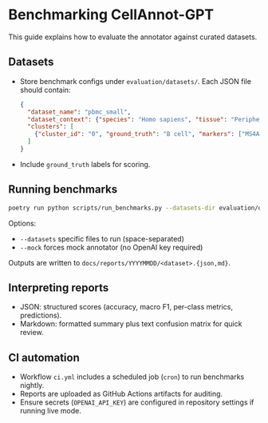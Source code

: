 # Benchmarking CellAnnot-GPT

This guide explains how to evaluate the annotator against curated datasets.

## Datasets
- Store benchmark configs under `evaluation/datasets/`. Each JSON file should contain:
  ```json
  {
    "dataset_name": "pbmc_small",
    "dataset_context": {"species": "Homo sapiens", "tissue": "Peripheral blood"},
    "clusters": [
      {"cluster_id": "0", "ground_truth": "B cell", "markers": ["MS4A1", "CD79A"]}
    ]
  }
  ```
- Include `ground_truth` labels for scoring.

## Running benchmarks
```bash
poetry run python scripts/run_benchmarks.py --datasets-dir evaluation/datasets --output-dir docs/reports
```

Options:
- `--datasets` specific files to run (space-separated)
- `--mock` forces mock annotator (no OpenAI key required)

Outputs are written to `docs/reports/YYYYMMDD/<dataset>.{json,md}`.

## Interpreting reports
- JSON: structured scores (accuracy, macro F1, per-class metrics, predictions).
- Markdown: formatted summary plus text confusion matrix for quick review.

## CI automation
- Workflow `ci.yml` includes a scheduled job (`cron`) to run benchmarks nightly.
- Reports are uploaded as GitHub Actions artifacts for auditing.
- Ensure secrets (`OPENAI_API_KEY`) are configured in repository settings if running live mode.

